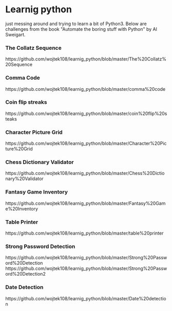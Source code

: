 # Learnig python
just messing around and trying to learn a bit of Python3. Below are challenges from the book "Automate the boring stuff with Python" by Al Sweigart.

<h3>The Collatz Sequence</h3>
https://github.com/wojtek108/learnig_python/blob/master/The%20Collatz%20Sequence



<h3>Comma Code</h3>
https://github.com/wojtek108/learnig_python/blob/master/comma%20code


<h3>Coin flip streaks</h3>
https://github.com/wojtek108/learnig_python/blob/master/coin%20flip%20steaks

<h3>Character Picture Grid</h3>
https://github.com/wojtek108/learnig_python/blob/master/Character%20Picture%20Grid

<h3>Chess Dictionary Validator</h3>
https://github.com/wojtek108/learnig_python/blob/master/Chess%20Dictionary%20Validator

<h3>Fantasy Game Inventory</h3>
https://github.com/wojtek108/learnig_python/blob/master/Fantasy%20Game%20Inventory

<h3>Table Printer</h3>
https://github.com/wojtek108/learnig_python/blob/master/table%20printer

<h3>Strong Password Detection</h3>
https://github.com/wojtek108/learnig_python/blob/master/Strong%20Password%20Detection
https://github.com/wojtek108/learnig_python/blob/master/Strong%20Password%20Detection2

<h3>Date Detection</h3>
https://github.com/wojtek108/learnig_python/blob/master/Date%20detection
